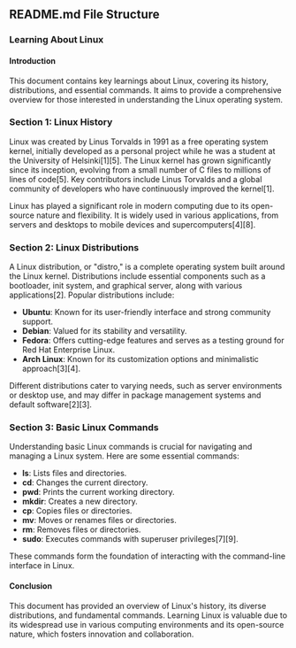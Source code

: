 ## README.md File Structure

### Learning About Linux

#### Introduction

This document contains key learnings about Linux, covering its history, distributions, and essential commands. It aims to provide a comprehensive overview for those interested in understanding the Linux operating system.

### Section 1: Linux History

Linux was created by Linus Torvalds in 1991 as a free operating system kernel, initially developed as a personal project while he was a student at the University of Helsinki[1][5]. The Linux kernel has grown significantly since its inception, evolving from a small number of C files to millions of lines of code[5]. Key contributors include Linus Torvalds and a global community of developers who have continuously improved the kernel[1].

Linux has played a significant role in modern computing due to its open-source nature and flexibility. It is widely used in various applications, from servers and desktops to mobile devices and supercomputers[4][8].

### Section 2: Linux Distributions

A Linux distribution, or "distro," is a complete operating system built around the Linux kernel. Distributions include essential components such as a bootloader, init system, and graphical server, along with various applications[2]. Popular distributions include:

- **Ubuntu**: Known for its user-friendly interface and strong community support.
- **Debian**: Valued for its stability and versatility.
- **Fedora**: Offers cutting-edge features and serves as a testing ground for Red Hat Enterprise Linux.
- **Arch Linux**: Known for its customization options and minimalistic approach[3][4].

Different distributions cater to varying needs, such as server environments or desktop use, and may differ in package management systems and default software[2][3].

### Section 3: Basic Linux Commands

Understanding basic Linux commands is crucial for navigating and managing a Linux system. Here are some essential commands:

- **ls**: Lists files and directories.
- **cd**: Changes the current directory.
- **pwd**: Prints the current working directory.
- **mkdir**: Creates a new directory.
- **cp**: Copies files or directories.
- **mv**: Moves or renames files or directories.
- **rm**: Removes files or directories.
- **sudo**: Executes commands with superuser privileges[7][9].

These commands form the foundation of interacting with the command-line interface in Linux.

#### Conclusion

This document has provided an overview of Linux's history, its diverse distributions, and fundamental commands. Learning Linux is valuable due to its widespread use in various computing environments and its open-source nature, which fosters innovation and collaboration.
